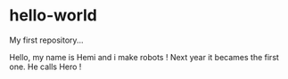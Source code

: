 # hello-world
My first repository...

Hello,
my name is Hemi and i make robots !
Next year it becames the first one.
He calls Hero !
